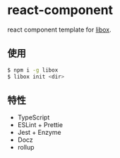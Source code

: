 # react-component

react component template for [libox](https://github.com/heynext/libox).

## 使用

``` bash
$ npm i -g libox
$ libox init <dir>
```

## 特性

- TypeScript
- ESLint + Prettie
- Jest + Enzyme
- Docz
- rollup
